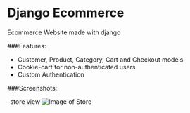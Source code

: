 ﻿# Django Ecommerce
Ecommerce Website made with django


###Features:
- Customer, Product, Category, Cart and Checkout models
- Cookie-cart for non-authenticated users
- Custom Authentication

###Screenshots:

-store view
![Image of Store](https://pasteboard.co/JkCeAMf.png)